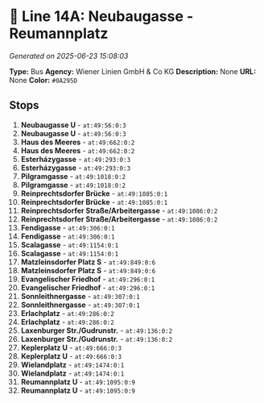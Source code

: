 # 🚌 Line 14A: Neubaugasse - Reumannplatz

*Generated on 2025-06-23 15:08:03*

**Type:** Bus
**Agency:** Wiener Linien GmbH & Co KG
**Description:** None
**URL:** None
**Color:** `#0A295D`

## Stops

1. **Neubaugasse U** - `at:49:56:0:3`
2. **Neubaugasse U** - `at:49:56:0:3`
3. **Haus des Meeres** - `at:49:662:0:2`
4. **Haus des Meeres** - `at:49:662:0:2`
5. **Esterházygasse** - `at:49:293:0:3`
6. **Esterházygasse** - `at:49:293:0:3`
7. **Pilgramgasse** - `at:49:1018:0:2`
8. **Pilgramgasse** - `at:49:1018:0:2`
9. **Reinprechtsdorfer Brücke** - `at:49:1085:0:1`
10. **Reinprechtsdorfer Brücke** - `at:49:1085:0:1`
11. **Reinprechtsdorfer Straße/Arbeitergasse** - `at:49:1086:0:2`
12. **Reinprechtsdorfer Straße/Arbeitergasse** - `at:49:1086:0:2`
13. **Fendigasse** - `at:49:306:0:1`
14. **Fendigasse** - `at:49:306:0:1`
15. **Scalagasse** - `at:49:1154:0:1`
16. **Scalagasse** - `at:49:1154:0:1`
17. **Matzleinsdorfer Platz S** - `at:49:849:0:6`
18. **Matzleinsdorfer Platz S** - `at:49:849:0:6`
19. **Evangelischer Friedhof** - `at:49:296:0:1`
20. **Evangelischer Friedhof** - `at:49:296:0:1`
21. **Sonnleithnergasse** - `at:49:307:0:1`
22. **Sonnleithnergasse** - `at:49:307:0:1`
23. **Erlachplatz** - `at:49:286:0:2`
24. **Erlachplatz** - `at:49:286:0:2`
25. **Laxenburger Str./Gudrunstr.** - `at:49:136:0:2`
26. **Laxenburger Str./Gudrunstr.** - `at:49:136:0:2`
27. **Keplerplatz U** - `at:49:666:0:3`
28. **Keplerplatz U** - `at:49:666:0:3`
29. **Wielandplatz** - `at:49:1474:0:1`
30. **Wielandplatz** - `at:49:1474:0:1`
31. **Reumannplatz U** - `at:49:1095:0:9`
32. **Reumannplatz U** - `at:49:1095:0:9`